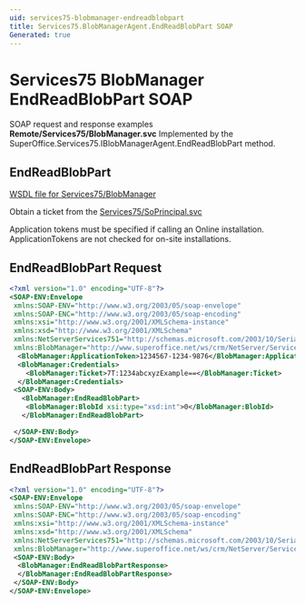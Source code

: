 ```yaml
---
uid: services75-blobmanager-endreadblobpart
title: Services75.BlobManagerAgent.EndReadBlobPart SOAP
Generated: true
---
```


# Services75 BlobManager EndReadBlobPart SOAP

SOAP request and response examples **Remote/Services75/BlobManager.svc**
Implemented by the <see cref="M:SuperOffice.Services75.IBlobManagerAgent.EndReadBlobPart">SuperOffice.Services75.IBlobManagerAgent.EndReadBlobPart</see> method.

## EndReadBlobPart





[WSDL file for Services75/BlobManager](../Services75-BlobManager.md)

Obtain a ticket from the [Services75/SoPrincipal.svc](../SoPrincipal/index.md)

Application tokens must be specified if calling an Online installation. ApplicationTokens are not checked for on-site installations.

## EndReadBlobPart Request

```xml
<?xml version="1.0" encoding="UTF-8"?>
<SOAP-ENV:Envelope
 xmlns:SOAP-ENV="http://www.w3.org/2003/05/soap-envelope"
 xmlns:SOAP-ENC="http://www.w3.org/2003/05/soap-encoding"
 xmlns:xsi="http://www.w3.org/2001/XMLSchema-instance"
 xmlns:xsd="http://www.w3.org/2001/XMLSchema"
 xmlns:NetServerServices751="http://schemas.microsoft.com/2003/10/Serialization/"
 xmlns:BlobManager="http://www.superoffice.net/ws/crm/NetServer/Services75">
  <BlobManager:ApplicationToken>1234567-1234-9876</BlobManager:ApplicationToken>
  <BlobManager:Credentials>
    <BlobManager:Ticket>7T:1234abcxyzExample==</BlobManager:Ticket>
  </BlobManager:Credentials>
 <SOAP-ENV:Body>
   <BlobManager:EndReadBlobPart>
    <BlobManager:BlobId xsi:type="xsd:int">0</BlobManager:BlobId>
   </BlobManager:EndReadBlobPart>

 </SOAP-ENV:Body>
</SOAP-ENV:Envelope>

```


## EndReadBlobPart Response

```xml
<?xml version="1.0" encoding="UTF-8"?>
<SOAP-ENV:Envelope
 xmlns:SOAP-ENV="http://www.w3.org/2003/05/soap-envelope"
 xmlns:SOAP-ENC="http://www.w3.org/2003/05/soap-encoding"
 xmlns:xsi="http://www.w3.org/2001/XMLSchema-instance"
 xmlns:xsd="http://www.w3.org/2001/XMLSchema"
 xmlns:NetServerServices751="http://schemas.microsoft.com/2003/10/Serialization/"
 xmlns:BlobManager="http://www.superoffice.net/ws/crm/NetServer/Services75">
 <SOAP-ENV:Body>
  <BlobManager:EndReadBlobPartResponse>
  </BlobManager:EndReadBlobPartResponse>
 </SOAP-ENV:Body>
</SOAP-ENV:Envelope>

```


